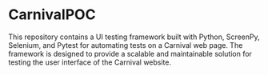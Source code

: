 # CarnivalPOC
This repository contains a UI testing framework built with Python, ScreenPy, Selenium, and Pytest for automating tests on a Carnival web page. The framework is designed to provide a scalable and maintainable solution for testing the user interface of the Carnival website.
